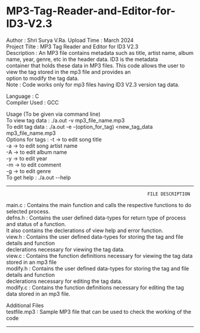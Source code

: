 # MP3-Tag-Reader-and-Editor-for-ID3-V2.3
Author : Shri Surya V.Ra.
Upload Time : March 2024  
Project Tilte : MP3 Tag Reader and Editor for ID3 V2.3  
Description : An MP3 file contains metadata such as title, artist name, album name, year, genre, etc in the header data. ID3 is the metadata  
              container that holds these data in MP3 files. This code allows the user to view the tag stored in the mp3 file and provides an  
	      option to modify the tag data.   
	      Note : Code works only for mp3 files having ID3 V2.3 version tag data.  
  
Language : C  
Compiler Used : GCC  
  
Usage (To be given via command line)  
To view tag data : ./a.out -v mp3_file_name.mp3  
To edit tag data : ./a.out -e -(option_for_tag) <new_tag_data mp3_file_name.mp3  
Options for tags : 	-t -> to edit song title  
       			-a -> to edit song artist name  
            -A -> to edit album name  
        		-y -> to edit year  
        		-m -> to edit comment  
        		-g -> to edit genre  
To get help : ./a.out --help  


*******************************************************************************************************************************  
                                                         FILE DESCRIPTION  
  
main.c     :     Contains the main function and calls the respective functions to do selected process.  
defns.h    :     Contains the user defined data-types for return type of process and status of a function.  
                 It also contains the declerations of view help and error function.  
view.h     :     Contains the user defined data-types for storing the tag and file details and function  
                 declerations necessary for viewing the tag data.  
view.c     :     Contains the function definitions necessary for viewing the tag data stored in an mp3 file  
modify.h   :     Contains the user defined data-types for storing the tag and file details and function  
                 declerations necessary for editing the tag data.  
modify.c   :     Contains the function definitions necessary for editing the tag data stored in an mp3 file.  
  
Additional Files   
testfile.mp3 :     Sample MP3 file that can be used to check the working of the code  
  
*******************************************************************************************************************************  
